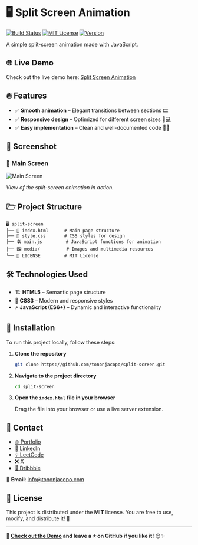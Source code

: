 # 🖥️ Split Screen Animation

[![Build Status](https://img.shields.io/badge/build-passing-brightgreen)](https://github.com/tononjacopo/split-screen/actions)
[![MIT License](https://img.shields.io/badge/license-MIT-blue)](LICENSE)
[![Version](https://img.shields.io/badge/version-1.0.0-orange)](https://github.com/tononjacopo/split-screen/releases)

A simple split-screen animation made with JavaScript.

## 🌐 Live Demo

Check out the live demo here: [Split Screen Animation](https://www.tononjacopo.com/split-screen/)

## 🔥 Features

- ✅ **Smooth animation** – Elegant transitions between sections 🎞️
- ✅ **Responsive design** – Optimized for different screen sizes 📱💻
- ✅ **Easy implementation** – Clean and well-documented code 🧑‍💻

## 📸 Screenshot

### 🔹 Main Screen

![Main Screen](media/screenshot.png)

*View of the split-screen animation in action.*

## 🗁 Project Structure

```plaintext
🖥️ split-screen
├── 📝 index.html      # Main page structure
├── 🎨 style.css       # CSS styles for design
├── 🛠️ main.js         # JavaScript functions for animation
├── 🖼️ media/          # Images and multimedia resources
└── 📄 LICENSE         # MIT License
```

## 🛠️ Technologies Used

- 🏗️ **HTML5** – Semantic page structure
- 🎨 **CSS3** – Modern and responsive styles
- ⚡ **JavaScript (ES6+)** – Dynamic and interactive functionality

## 🚀 Installation

To run this project locally, follow these steps:

1. **Clone the repository**

   ```bash
   git clone https://github.com/tononjacopo/split-screen.git
   ```

2. **Navigate to the project directory**

   ```bash
   cd split-screen
   ```

3. **Open the `index.html` file in your browser**

   Drag the file into your browser or use a live server extension.

## 📩 Contact

- [🌐 Portfolio](https://tononjacopo.com)
- [🔗 LinkedIn](https://it.linkedin.com/in/tononjacopo)
- [💡 LeetCode](https://leetcode.com/tononjacopo)
- [❌ X](https://x.com/devtononjacopo)
- [🎨 Dribbble](https://dribbble.com/tononjacopo)

📩 **Email**: [info@tononjacopo.com](mailto:info@tononjacopo.com)

## 📝 License

This project is distributed under the **MIT** license. You are free to use, modify, and distribute it! 🚀

---

**🔗 [Check out the Demo](https://www.tononjacopo.com/split-screen/) and leave a ⭐ on GitHub if you like it!** 😊✨
